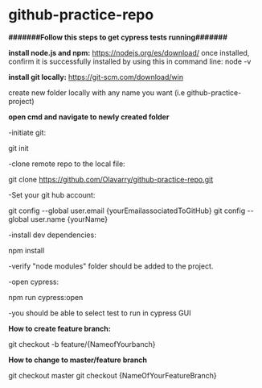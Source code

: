 # github-practice-repo

**#######Follow this steps to get cypress tests running#######**

**install node.js and npm:**
https://nodejs.org/es/download/
once installed, confirm it is successfully installed by using this in command line: node -v

**install git locally:**
https://git-scm.com/download/win

create new folder locally with any name you want (i.e github-practice-project)

**open cmd and navigate to newly created folder**

-initiate git:

git init

-clone remote repo to the local file:

git clone https://github.com/Olavarry/github-practice-repo.git

-Set your git hub account:

git config --global user.email {yourEmailassociatedToGitHub} 
git config --global user.name {yourName}

-install dev dependencies:

npm install

-verify "node modules" folder should be added to the project.

-open cypress:

npm run cypress:open
      
-you should be able to select test to run in cypress GUI

**How to create feature branch:**

git checkout -b feature/{NameofYourbanch}

**How to change to master/feature branch**

git checkout master
git checkout {NameOfYourFeatureBranch}
